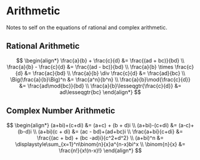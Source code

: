 # Arithmetic
Notes to self on the equations of rational and complex arithmetic.
## Rational Arithmetic
$$
\begin{align*}
\frac{a}{b} + \frac{c}{d} &= \frac{(ad + bc)}{bd}
\\
\frac{a}{b} - \frac{c}{d} &= \frac{(ad - bc)}{bd}
\\
\frac{a}{b} \times \frac{c}{d} &= \frac{ac}{bd}
\\
\frac{a}{b} \div \frac{c}{d} &= \frac{ad}{bc}
\\
\Big(\frac{a}{b}\Big)^n &= \frac{a^n}{b^n}
\\
\frac{a}{b}\mod{\frac{c}{d}} &= \frac{ad\mod{bc}}{bd}
\\
\frac{a}{b}\lesseqgtr{\frac{c}{d}} &= ad\lesseqgtr{bc}
\end{align*}
$$

## Complex Number Arithmetic
$$
\begin{align*}
(a+bi)+(c+di) &= (a+c) + (b + d)i
\\
(a+bi)-(c+di) &= (a-c)+(b-d)i
\\
(a+bi)(c + di) &= (ac - bd)+(ad+bc)i
\\
\frac{a+bi}{c+di} &= \frac{(ac + bd) + (bc -ad)i}{c^2+d^2}
\\
(a+bi)^n &= \displaystyle\sum_{x=1}^n\binom{n}{x}a^{n-x}bi^x
\\
\binom{n}{x} &= \frac{n!}{x!(n-x)!}
\end{align*}
$$

